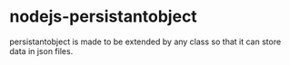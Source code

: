 # nodejs-persistantobject

persistantobject is made to be extended by any class so that it can store data in json files.
